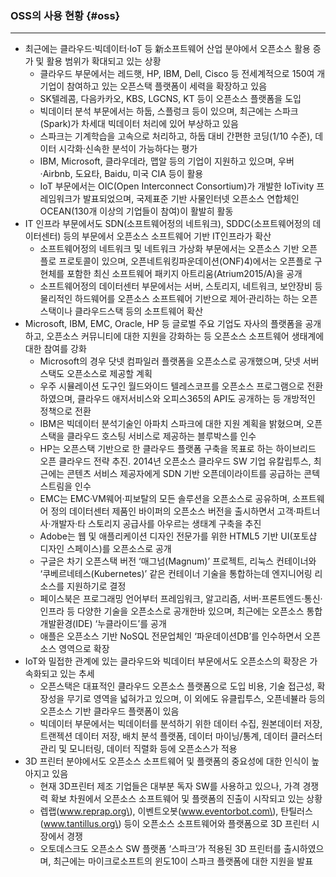 ### OSS의 사용 현황 {#oss}

---

* 최근에는 클라우드·빅데이터·IoT 등 新소프트웨어 산업 분야에서 오픈소스 활용 증가 및 활용 범위가 확대되고 있는 상황
  * 클라우드 부문에서는 레드햇, HP, IBM, Dell, Cisco 등 전세계적으로 150여 개 기업이 참여하고 있는 오픈스택 플랫폼이 세력을 확장하고 있음
  * SK텔레콤, 다음카카오, KBS, LGCNS, KT 등이 오픈소스 플랫폼을 도입
  * 빅데이터 분석 부문에서는 하둡, 스플렁크 등이 있으며, 최근에는 스파크\(Spark\)가 차세대 빅데이터 처리에 있어 부상하고 있음
  * 스파크는 기계학습을 고속으로 처리하고, 하둡 대비 간편한 코딩\(1/10 수준\), 데이터 시각화·신속한 분석이 가능하다는 평가
  * IBM, Microsoft, 클라우데라, 맵알 등의 기업이 지원하고 있으며, 우버·Airbnb, 도요타, Baidu, 미국 CIA 등이 활용
  * IoT 부문에서는 OIC\(Open Interconnect Consortium\)가 개발한 IoTivity 프레임워크가 발표되었으며, 국제표준 기반 사물인터넷 오픈소스 연합체인 OCEAN\(130개 이상의 기업들이 참여\)이 활발히 활동
* IT 인프라 부문에서도 SDN\(소프트웨어정의 네트워크\), SDDC\(소프트웨어정의 데이터센터\) 등의 부문에서 오픈소스 소프트웨어 기반 IT인프라가 확산
  * 소프트웨어정의 네트워크 및 네트워크 가상화 부문에서는 오픈소스 기반 오픈플로 프로토콜이 있으며, 오픈네트워킹파운데이션\(ONF\)4\)에서는 오픈플로 구현체를 포함한 최신 소프트웨어 패키지 아트리움\(Atrium2015/A\)을 공개
  * 소프트웨어정의 데이터센터 부문에서는 서버, 스토리지, 네트워크, 보안장비 등 물리적인 하드웨어를 오픈소스 소프트웨어 기반으로 제어·관리하는 하는 오픈스택이나 클라우드스택 등의 소프트웨어 확산
* Microsoft, IBM, EMC, Oracle, HP 등 글로벌 주요 기업도 자사의 플랫폼을 공개하고, 오픈소스 커뮤니티에 대한 지원을 강화하는 등 오픈소스 소프트웨어 생태계에 대한 참여를 강화
  * Microsoft의 경우 닷넷 컴파일러 플랫폼을 오픈소스로 공개했으며, 닷넷 서버 스택도 오픈소스로 제공할 계획
  * 우주 시뮬레이션 도구인 월드와이드 텔레스코프를 오픈소스 프로그램으로 전환하였으며, 클라우드 애저서비스와 오피스365의 API도 공개하는 등 개방적인 정책으로 전환
  * IBM은 빅데이터 분석기술인 아파치 스파크에 대한 지원 계획을 밝혔으며, 오픈스택을 클라우드 호스팅 서비스로 제공하는 블루박스를 인수
  * HP는 오픈스택 기반으로 한 클라우드 플랫폼 구축을 목표로 하는 하이브리드 오픈 클라우드 전략 추진. 2014년 오픈소스 클라우드 SW 기업 유칼립투스, 최근에는 콘텐츠 서비스 제공자에게 SDN 기반 오픈데이라이트를 공급하는 콘텍스트림을 인수
  * EMC는 EMC·VM웨어·피보탈의 모든 솔루션을 오픈소스로 공유하며, 소프트웨어 정의 데이터센터 제품인 바이퍼의 오픈소스 버전을 출시하면서 고객·파트너사·개발자·타 스토리지 공급사를 아우르는 생태계 구축을 추진
  * Adobe는 웹 및 애플리케이션 디자인 전문가를 위한 HTML5 기반 UI\(포토샵 디자인 스페이스\)를 오픈소스로 공개
  * 구글은 차기 오픈스택 버전 ‘매그넘\(Magnum\)’ 프로젝트, 리눅스 컨테이너와 ‘쿠베르네테스\(Kubernetes\)’ 같은 컨테이너 기술을 통합하는데 엔지니어링 리소스를 지원하기로 결정
  * 페이스북은 프로그래밍 언어부터 프레임워크, 알고리즘, 서버·프론트엔드·통신·인프라 등 다양한 기술을 오픈소스로 공개한바 있으며, 최근에는 오픈소스 통합개발환경\(IDE\) ‘누클라이드’를 공개
  * 애플은 오픈소스 기반 NoSQL 전문업체인 ‘파운데이션DB’를 인수하면서 오픈소스 영역으로 확장
* IoT와 밀접한 관계에 있는 클라우드와 빅데이터 부문에서도 오픈소스의 확장은 가속화되고 있는 추세
  * 오픈스택은 대표적인 클라우드 오픈소스 플랫폼으로 도입 비용, 기술 접근성, 확장성을 무기로 영역을 넓혀가고 있으며, 이 외에도 유클립투스, 오픈네뷸라 등의 오픈소스 기반 클라우드 플랫폼이 있음
  * 빅데이터 부문에서는 빅데이터를 분석하기 위한 데이터 수집, 원본데이터 저장, 트랜젝션 데이터 저장, 배치 분석 플랫폼, 데이터 마이닝/통계, 데이터 클러스터 관리 및 모니터링, 데이터 직렬화 등에 오픈소스가 적용
* 3D 프린터 분야에서도 오픈소스 소프트웨어 및 플랫폼의 중요성에 대한 인식이 높아지고 있음
  * 현재 3D프린터 제조 기업들은 대부분 독자 SW를 사용하고 있으나, 가격 경쟁력 확보 차원에서 오픈소스 소프트웨어 및 플랫폼의 진출이 시작되고 있는 상황
  * 렙랩\(www.reprap.org\), 이벤트오봇\(www.eventorbot.com\), 탄틸러스\(www.tantillus.org\) 등이 오픈소스 소프트웨어와 플랫폼으로 3D 프린터 시장에서 경쟁
  * 오토데스크도 오픈소스 SW 플랫폼 ‘스파크’가 적용된 3D 프린터를 출시하였으며, 최근에는 마이크로소프트의 윈도10이 스파크 플랫폼에 대한 지원을 발표



